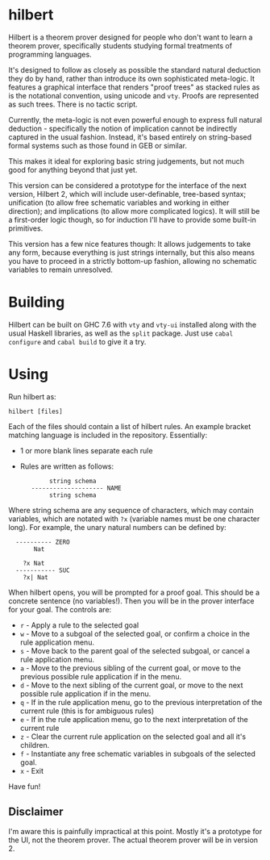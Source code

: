 hilbert
=======

Hilbert is a theorem prover designed for people who don't want to learn a theorem prover, specifically students studying formal treatments of programming languages.

It's designed to follow as closely as possible the standard natural deduction they do by hand, rather than introduce its own sophisticated meta-logic. It features a graphical interface that renders "proof trees" as stacked rules as is the notational convention, using unicode and `vty`. Proofs are represented as such trees. There is no tactic script.

Currently, the meta-logic is not even powerful enough to express full natural deduction - specifically the notion of implication cannot be indirectly captured in the usual fashion. Instead, it's based entirely on string-based formal systems such as those found in GEB or similar. 

This makes it ideal for exploring basic string judgements, but not much good for anything beyond that just yet.

This version can be considered a prototype for the interface of the next version, Hilbert 2, which will include user-definable, tree-based syntax; unification (to allow free schematic variables and working in either direction); and implications (to allow more complicated logics). It will still be a first-order logic though, so for induction I'll have to provide some built-in primitives.

This version has a few nice features though: It allows judgements to take any form, because everything is just strings internally, but this also means you have to proceed in a strictly bottom-up fashion, allowing no schematic variables to remain unresolved. 

Building
========

Hilbert can be built on GHC 7.6 with `vty` and `vty-ui` installed along with the usual Haskell libraries, as well as the `split` package. Just use `cabal configure` and `cabal build` to give it a try.


Using
=====

Run hilbert as:

    hilbert [files]

Each of the files should contain a list of hilbert rules. An example bracket matching language is included in the repository. Essentially:

 - 1 or more blank lines separate each rule
 - Rules are written as follows:


               string schema
          -------------------- NAME
               string schema


Where string schema are any sequence of characters, which may contain variables, which are notated with `?x` (variable names must be one character long). For example, the unary natural numbers can be defined by:


      ---------- ZERO
           Nat
      
        ?x Nat
      ----------- SUC
        ?x| Nat

When hilbert opens, you will be prompted for a proof goal. This should be a concrete sentence (no variables!). Then you will be in the prover interface for your goal. The controls are:

 - `r` - Apply a rule to the selected goal
 - `w` - Move to a subgoal of the selected goal, or confirm a choice in the rule application menu.
 - `s` - Move back to the parent goal of the selected subgoal, or cancel a rule application menu.
 - `a` - Move to the previous sibling of the current goal, or move to the previous possible rule application if in the menu.
 - `d` - Move to the next sibling of the current goal, or move to the next possible rule application if in the menu.
 - `q` - If in the rule application menu, go to the previous interpretation of the current rule (this is for ambiguous rules)
 - `e` - If in the rule application menu, go to the next interpretation of the current rule
 - `z` - Clear the current rule application on the selected goal and all it's children.
 - `f` - Instantiate any free schematic variables in subgoals of the selected goal.
 - `x` - Exit

Have fun!

Disclaimer
----------
I'm aware this is painfully impractical at this point. Mostly it's a prototype for the UI, not the theorem prover. The actual theorem prover will be in version 2.